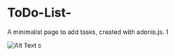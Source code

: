 # ToDo-List-
  A minimalist page to add tasks, created with adonis.js. 1

![Alt Text](https://i.ibb.co/txg73BV/2018-12-09-15-59-42.gif)
s
